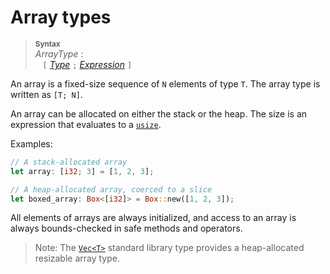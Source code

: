 # Array types

> **<sup>Syntax</sup>**\
> _ArrayType_ :\
> &nbsp;&nbsp; `[` [_Type_] `;` [_Expression_] `]`

An array is a fixed-size sequence of `N` elements of type `T`. The array type
is written as `[T; N]`.

An array can be allocated on either the stack or the heap. The size is an
expression that evaluates to a [`usize`].

Examples:

```rust
// A stack-allocated array
let array: [i32; 3] = [1, 2, 3];

// A heap-allocated array, coerced to a slice
let boxed_array: Box<[i32]> = Box::new([1, 2, 3]);
```

All elements of arrays are always initialized, and access to an array is
always bounds-checked in safe methods and operators.

> Note: The [`Vec<T>`] standard library type provides a heap-allocated resizable
> array type.

[_Expression_]: expressions.html
[_Type_]: types.html#type-expressions
[`Vec<T>`]: ../std/vec/struct.Vec.html
[`usize`]: types/numeric.html#machine-dependent-integer-types
